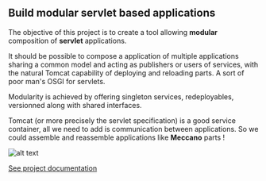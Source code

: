 ## Build modular servlet based applications

The objective of this project is to create a tool allowing **modular** composition of **servlet** applications.

It should be possible to compose a application of multiple applications sharing a common model and acting as publishers or users of services, with the natural Tomcat capability of deploying and reloading parts. A sort of poor man's OSGI for servlets.

Modularity is achieved by offering singleton services, redeployables, versionned along with shared interfaces.

Tomcat (or more precisely the servlet specification) is a good service container, all we need to add is communication between applications. So we could assemble and reassemble applications like **Meccano** parts !

![alt text](http://turiot.github.com/meccano/images/diag.png)

[See project documentation](http://turiot.github.com/meccano/)

